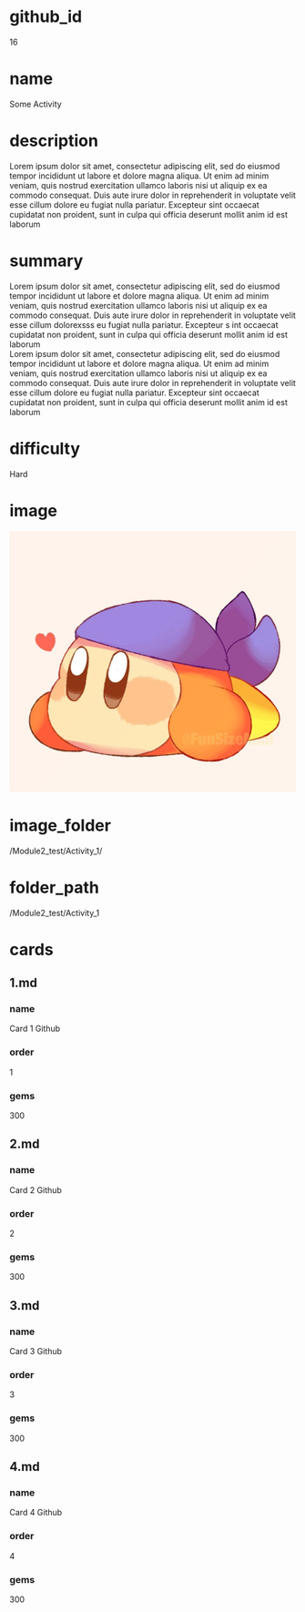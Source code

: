 # github_id
16

# name
Some Activity

# description
Lorem ipsum dolor sit amet, consectetur adipiscing elit, sed do eiusmod tempor incididunt ut labore et dolore magna aliqua. Ut enim ad minim veniam, quis nostrud exercitation ullamco laboris nisi ut aliquip ex ea commodo consequat. Duis aute irure dolor in reprehenderit in voluptate velit esse cillum dolore eu fugiat nulla pariatur. Excepteur sint occaecat cupidatat non proident, sunt in culpa qui officia deserunt mollit anim id est laborum   
 
# summary
Lorem ipsum dolor sit amet, consectetur adipiscing elit,  sed do eiusmod tempor incididunt ut labore et dolore magna aliqua. Ut enim ad minim 
veniam, quis nostrud exercitation ullamco laboris nisi ut aliquip ex  ea commodo consequat. Duis aute irure dolor in reprehenderit in voluptate velit esse cillum dolorexsss eu fugiat   nulla pariatur. Excepteur s    int occaecat cupidatat non proident, sunt in culpa qui officia deserunt mollit anim id est laborum   
Lorem ipsum dolor sit amet, consectetur adipiscing elit, sed do eiusmod tempor incididunt ut labore et dolore magna aliqua. Ut enim ad minim veniam, quis nostrud exercitation ullamco laboris nisi ut aliquip ex ea commodo consequat. Duis aute irure dolor in reprehenderit in voluptate velit esse cillum dolore eu fugiat nulla pariatur. Excepteur sint occaecat cupidatat non proident, sunt in culpa qui officia deserunt mollit anim id est laborum   
 
# difficulty 
Hard

# image
![bandanna](images/bandanna.jpg)

# image_folder
/Module2_test/Activity_1/

# folder_path
/Module2_test/Activity_1

# cards
 
## 1.md

### name
Card 1 Github

### order
1 

### gems
300

## 2.md

### name
Card 2 Github

### order
2

### gems
300

## 3.md

### name
Card 3 Github

### order
3

### gems
300

## 4.md

### name
Card 4 Github

### order
4

### gems
300